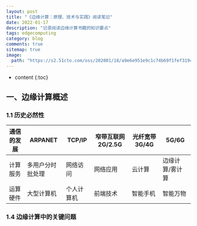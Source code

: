 ```yaml
---
layout: post
title: "《边缘计算：原理、技术与实践》阅读笔记"
date: 2022-01-17
description: "记录阅读边缘计算书籍的知识要点"
tags: edgecomputing
category: blog
comments: true
sitemap: true
image:
  path: "https://s2.51cto.com/oss/202001/18/a9e6e951e9c1c74b69f1fef319cc2d87.jpg-wh_651x-s_1951875843.jpg"
---
```

* content
{:toc}

## 一、边缘计算概述

### 1.1 历史必然性

|通信的发展|ARPANET|TCP/IP|窄带互联网2G/2.5G|光纤宽带3G/4G|5G/6G|
|----|----|----|----|----|----|
计算服务|多用户分时批处理|网络访问|网络应用|云计算|边缘计算/雾计算|
|运算硬件|大型计算机|个人计算机|前端技术|智能手机|智能万物|

### 1.4 边缘计算中的关键问题

